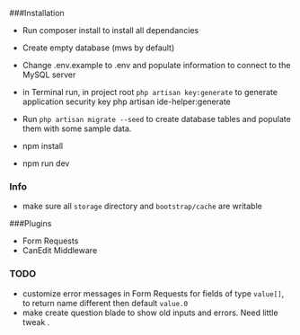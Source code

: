 ###Installation

- Run composer install to install all dependancies
- Create empty database (mws by default) 
- Change .env.example to .env and populate information to connect to the MySQL server
- in Terminal run, in project root `php artisan key:generate` to generate application security key
php artisan ide-helper:generate
- Run `php artisan migrate --seed` to create database tables and populate them with some sample data. 

- npm install
- npm run dev

### Info
- make sure all `storage` directory and `bootstrap/cache` are writable

###Plugins

- Form Requests
- CanEdit Middleware

### TODO
- customize error messages in Form Requests for fields of type `value[]`, to return name different then default `value.0`
- make create question blade to show old inputs and errors. Need little tweak .